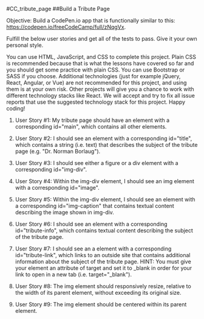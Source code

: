 #CC_tribute_page
##Build a Tribute Page

Objective: Build a CodePen.io app that is functionally similar to this: https://codepen.io/freeCodeCamp/full/zNqgVx.

Fulfill the below user stories and get all of the tests to pass. Give it your own personal style.

You can use HTML, JavaScript, and CSS to complete this project. Plain CSS is recommended because that is what the lessons have covered so far and you should get some practice with plain CSS. You can use Bootstrap or SASS if you choose. Additional technologies (just for example jQuery, React, Angular, or Vue) are not recommended for this project, and using them is at your own risk. Other projects will give you a chance to work with different technology stacks like React. We will accept and try to fix all issue reports that use the suggested technology stack for this project. Happy coding!

1. User Story #1: My tribute page should have an element with a corresponding id="main", which contains all other elements.

2. User Story #2: I should see an element with a corresponding id="title", which contains a string (i.e. text) that describes the subject of the tribute page (e.g. "Dr. Norman Borlaug").

3. User Story #3: I should see either a figure or a div element with a corresponding id="img-div".

4. User Story #4: Within the img-div element, I should see an img element with a corresponding id="image".

5. User Story #5: Within the img-div element, I should see an element with a corresponding id="img-caption" that contains textual content describing the image shown in img-div.

6. User Story #6: I should see an element with a corresponding id="tribute-info", which contains textual content describing the subject of the tribute page.

7. User Story #7: I should see an a element with a corresponding id="tribute-link", which links to an outside site that contains additional information about the subject of the tribute page. HINT: You must give your element an attribute of target and set it to \_blank in order for your link to open in a new tab (i.e. target="\_blank").

8. User Story #8: The img element should responsively resize, relative to the width of its parent element, without exceeding its original size.

9. User Story #9: The img element should be centered within its parent element.